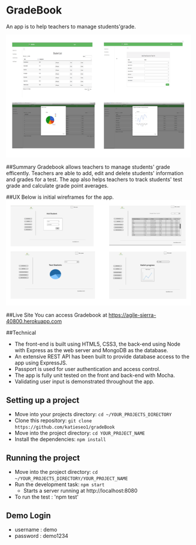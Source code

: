 # GradeBook
An app is to help teachers to manage students'grade.

![Screenshots](https://github.com/katieseo1/gradeBook/blob/master/screenShots/ScreenShot.png)

##Summary
Gradebook allows teachers to manage students' grade efficently. 
Teachers are able to add, edit and delete students' information and grades for a test.
The app also helps teachers to track students' test grade and calculate grade point averages.

##UX
Below is initial wireframes for the app.
![Screenshots](https://github.com/katieseo1/gradeBook/blob/master/screenShots/WireFrame.png)

##Live Site
You can access Gradebook at https://agile-sierra-40800.herokuapp.com

##Technical
* The front-end is built using HTML5, CSS3, the back-end using Node with Express as the web server and MongoDB as the database.
* An extensive REST API has been built to provide database access to the app using ExpressJS.
* Passport is used for user authentication and access control.
* The app is fully unit tested on the front and back-end with Mocha.
* Validating user input is demonstrated throughout the app. 


## Setting up a project
* Move into your projects directory: `cd ~/YOUR_PROJECTS_DIRECTORY`
* Clone this repository: `git clone https://github.com/katieseo1/gradeBook`
* Move into the project directory: `cd YOUR_PROJECT_NAME`
* Install the dependencies: `npm install`


## Running the project
* Move into the project directory: `cd ~/YOUR_PROJECTS_DIRECTORY/YOUR_PROJECT_NAME`
* Run the development task: `npm start`
    * Starts a server running at http://localhost:8080
* To run the test : 'npm test'

## Demo Login
* username : demo
* password : demo1234

    
